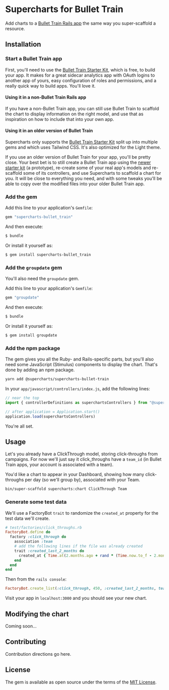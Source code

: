 # Supercharts for Bullet Train

Add charts to a [Bullet Train Rails app][bullet-train] the same way you super-scaffold a resource.

## Installation

### Start a Bullet Train app

First, you'll need to use the [Bullet Train Starter Kit][bullet-train], which is free, to build your app. It makes for a great sidecar analytics app with OAuth logins to another app of yours, easy configuration of roles and permissions, and a really quick way to build apps. You'll love it.

#### Using it in a non-Bullet Train Rails app

If you have a non-Bullet Train app, you can still use Bullet Train to scaffold the chart to display information on the right model, and use that as inspiration on how to include that into your own app.

#### Using it in an older version of Bullet Train

Supercharts only supports the [Bullet Train Starter Kit][bullet-train] split up into multiple gems and which uses Tailwind CSS. It's also optimized for the Light theme.

If you use an older version of Bullet Train for your app, you'll be pretty close. Your best bet is to still create a Bullet Train app using the [newer starter kit][bullet-train] (a prototype), re-create some of your real app's models and re-scaffold some of its controllers, and use Supercharts to scaffold a chart for you. It will be close to everything you need, and with some tweaks you'll be able to copy over the modified files into your older Bullet Train app.

### Add the gem

Add this line to your application's `Gemfile`:

```ruby
gem "supercharts-bullet_train"
```

And then execute:
```bash
$ bundle
```

Or install it yourself as:
```bash
$ gem install supercharts-bullet_train
```

### Add the `groupdate` gem

You'll also need the `groupdate` gem.

Add this line to your application's `Gemfile`:

```ruby
gem "groupdate"
```

And then execute:
```bash
$ bundle
```

Or install it yourself as:
```bash
$ gem install groupdate
```

### Add the npm package

The gem gives you all the Ruby- and Rails-specific parts, but you'll also need some JavaScript (Stimulus) components to display the chart. That's done by adding an npm package.

```bash
yarn add @supercharts/supercharts-bullet-train
```

In your `app/javascript/controllers/index.js`, add the following lines:

```js
// near the top
import { controllerDefinitions as superchartsControllers } from "@supercharts/supercharts-bullet-train"

// after application = Application.start()
application.load(superchartsControllers)
```

You're all set.

## Usage

Let's you already have a ClickThrough model, storing click-throughs from campaigns. For now we'll just say it click_throughs have a `team_id` (in Bullet Train apps, your account is associated with a team).

You'd like a chart to appear in your Dashboard, showing how many click-throughs per day (so we'll group by), associated with your Team.

```bash
bin/super-scaffold supercharts:chart ClickThrough Team
```

### Generate some test data

We'll use a FactoryBot `trait` to randomize the `created_at` property for the test data we'll create.

```ruby
# test/factories/click_throughs.rb
FactoryBot.define do
  factory :click_through do
    association :team
    # add the following lines if the file was already created
    trait :created_last_2_months do
      created_at { Time.at(2.months.ago + rand * (Time.now.to_f - 2.months.ago.to_f)) }
    end
  end
end
```

Then from the `rails console`:

```ruby
FactoryBot.create_list(:click_through, 450, :created_last_2_months, team_id: 1)
```

Visit your app in `localhost:3000` and you should see your new chart.

## Modifying the chart

Coming soon...

## Contributing
Contribution directions go here.

## License
The gem is available as open source under the terms of the [MIT License](https://opensource.org/licenses/MIT).

[bullet-train]: https://bullettrain.co